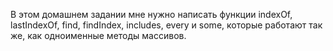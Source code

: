 В этом домашнем задании мне нужно написать функции indexOf, lastIndexOf, find, findIndex, includes, every и some, которые работают так же, как одноименные методы массивов.